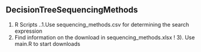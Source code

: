 ## DecisionTreeSequencingMethods

1. R Scripts
..1.Use sequencing_methods.csv for determining the search expression
2. Find information on the download in sequencing_methods.xlsx ! 
3). Use main.R to start downloads

